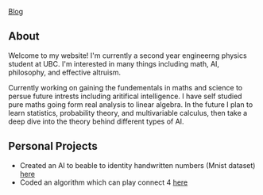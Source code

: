 [Blog](https://hudsonnock.github.io/Blog)

## About

Welcome to my website! I'm currently a second year engineerng physics student at UBC. I'm interested in many things including math, AI, philosophy, and effective altruism.

Currently working on gaining the fundementals in maths and science to persue future intrests including aritifical intelligence. I have self studied pure maths going form real analysis to linear algebra.
In the future I plan to learn statistics, probability theory, and multivariable calculus, then take a deep dive into the theory behind different types of AI.

## Personal Projects

- Created an AI to beable to identity handwritten numbers (Mnist dataset) [here](https://github.com/HudsonNock/MnistNeuralNetwork)
- Coded an algorithm which can play connect 4 [here](https://github.com/HudsonNock/Connect-4-AI)

